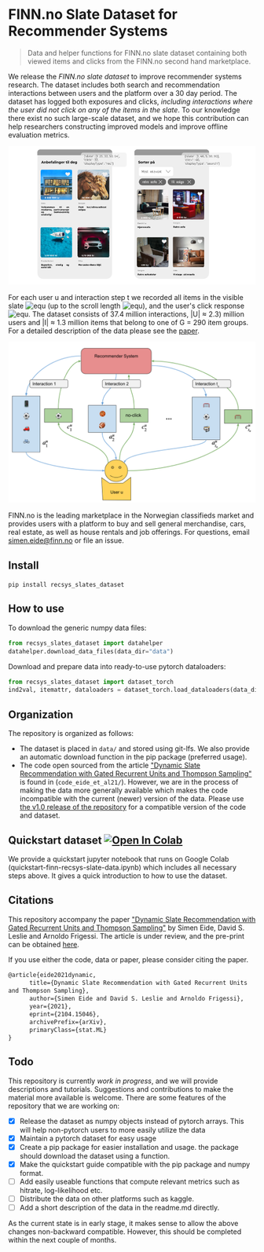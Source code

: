 # FINN.no Slate Dataset for Recommender Systems
> Data and helper functions for FINN.no slate dataset containing both viewed items and clicks from the FINN.no second hand marketplace.


We release the *FINN.no slate dataset* to improve recommender systems research.
The dataset includes both search and recommendation interactions between users and the platform over a 30 day period.
The dataset has logged both exposures and clicks, *including interactions where the user did not click on any of the items in the slate*.
To our knowledge there exist no such large-scale dataset, and we hope this contribution can help researchers constructing improved models and improve offline evaluation metrics.

![A visualization of a presented slate to the user on the frontpage of FINN.no](finn-frontpage.png)

For each user u and interaction step t we recorded all items in the visible slate ![equ](https://latex.codecogs.com/gif.latex?a_t^u(s_t^u) ) (up to the scroll length ![equ](https://latex.codecogs.com/gif.latex?s_t^u)), and the user's click response ![equ](https://latex.codecogs.com/gif.latex?c_t^u).
The dataset consists of 37.4 million interactions, |U| ≈ 2.3) million  users and |I| ≈ 1.3 million items that belong to one of G = 290 item groups. For a detailed description of the data please see the [paper](https://arxiv.org/abs/2104.15046).

![A visualization of a presented slate to the user on the frontpage of FINN.no](interaction_illustration.png)

FINN.no is the leading marketplace in the Norwegian classifieds market and provides users with a platform to buy and sell general merchandise, cars, real estate, as well as house rentals and job offerings.
For questions, email simen.eide@finn.no or file an issue.

## Install

`pip install recsys_slates_dataset`

## How to use

To download the generic numpy data files:

```python
from recsys_slates_dataset import datahelper
datahelper.download_data_files(data_dir="data")
```

Download and prepare data into ready-to-use pytorch dataloaders:

``` python
from recsys_slates_dataset import dataset_torch
ind2val, itemattr, dataloaders = dataset_torch.load_dataloaders(data_dir="data")
```

## Organization
The repository is organized as follows:
- The dataset is placed in `data/` and stored using git-lfs. We also provide an automatic download function in the pip package (preferred usage).
- The code open sourced from the article ["Dynamic Slate Recommendation with Gated Recurrent Units and Thompson Sampling"](https://arxiv.org/abs/2104.15046) is found in (`code_eide_et_al21/`). However, we are in the process of making the data more generally available which makes the code incompatible with the current (newer) version of the data. Please use [the v1.0 release of the repository](https://github.com/finn-no/recsys-slates-dataset/tree/v1.0) for a compatible version of the code and dataset.

## Quickstart dataset [![Open In Colab](https://colab.research.google.com/assets/colab-badge.svg)](https://colab.research.google.com/github/finn-no/recsys-slates-dataset/blob/master/examples/quickstart-finn-recsys-slate-data.ipynb)
We provide a quickstart jupyter notebook that runs on Google Colab (quickstart-finn-recsys-slate-data.ipynb) which includes all necessary steps above.
It gives a quick introduction to how to use the dataset.

## Citations
This repository accompany the paper ["Dynamic Slate Recommendation with Gated Recurrent Units and Thompson Sampling"](https://arxiv.org/abs/2104.15046) by Simen Eide, David S. Leslie and Arnoldo Frigessi.
The article is under review, and the pre-print can be obtained [here](https://arxiv.org/abs/2104.15046).

If you use either the code, data or paper, please consider citing the paper.

```
@article{eide2021dynamic,
      title={Dynamic Slate Recommendation with Gated Recurrent Units and Thompson Sampling}, 
      author={Simen Eide and David S. Leslie and Arnoldo Frigessi},
      year={2021},
      eprint={2104.15046},
      archivePrefix={arXiv},
      primaryClass={stat.ML}
}
```

## Todo
This repository is currently *work in progress*, and we will provide descriptions and tutorials. Suggestions and contributions to make the material more available is welcome.
There are some features of the repository that we are working on:

- [x] Release the dataset as numpy objects instead of pytorch arrays. This will help non-pytorch users to more easily utilize the data
- [x] Maintain a pytorch dataset for easy usage
- [x] Create a pip package for easier installation and usage. the package should download the dataset using a function.
- [x] Make the quickstart guide compatible with the pip package and numpy format.
- [ ] Add easily useable functions that compute relevant metrics such as hitrate, log-likelihood etc.
- [ ] Distribute the data on other platforms such as kaggle.
- [ ] Add a short description of the data in the readme.md directly.

As the current state is in early stage, it makes sense to allow the above changes non-backward compatible. 
However, this should be completed within the next couple of months.
